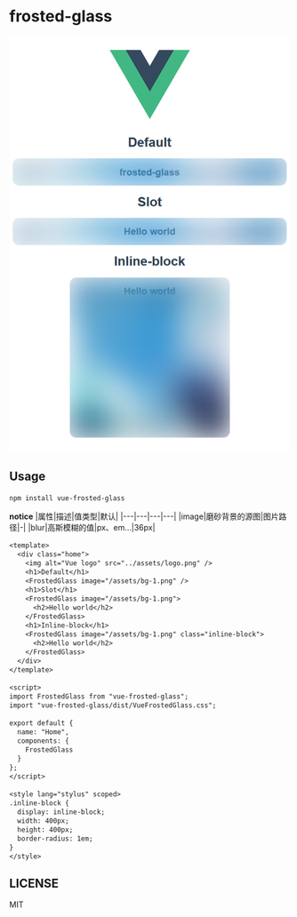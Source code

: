 # frosted-glass

![usage](usage.png)

## Usage

```sh
npm install vue-frosted-glass
```

**notice**
|属性|描述|值类型|默认|
|---|---|---|---|
|image|磨砂背景的源图|图片路径|-|
|blur|高斯模糊的值|px、em...|36px|

```vue
<template>
  <div class="home">
    <img alt="Vue logo" src="../assets/logo.png" />
    <h1>Default</h1>
    <FrostedGlass image="/assets/bg-1.png" />
    <h1>Slot</h1>
    <FrostedGlass image="/assets/bg-1.png">
      <h2>Hello world</h2>
    </FrostedGlass>
    <h1>Inline-block</h1>
    <FrostedGlass image="/assets/bg-1.png" class="inline-block">
      <h2>Hello world</h2>
    </FrostedGlass>
  </div>
</template>

<script>
import FrostedGlass from "vue-frosted-glass";
import "vue-frosted-glass/dist/VueFrostedGlass.css";

export default {
  name: "Home",
  components: {
    FrostedGlass
  }
};
</script>

<style lang="stylus" scoped>
.inline-block {
  display: inline-block;
  width: 400px;
  height: 400px;
  border-radius: 1em;
}
</style>
```

## LICENSE

MIT
